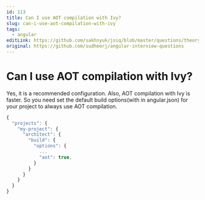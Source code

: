 ```yaml
---
id: 113
title: Can I use AOT compilation with Ivy?
slug: can-i-use-aot-compilation-with-ivy
tags:
  - angular
editLink: https://github.com/sakhnyuk/jsiq/blob/master/questions/theory/angular/113.md
original: https://github.com/sudheerj/angular-interview-questions
---
```


# Can I use AOT compilation with Ivy?

Yes, it is a recommended configuration. Also, AOT compilation with Ivy is faster. So you need set the default build options(with in angular.json) for your project to always use AOT compilation.

```javascript
{
  "projects": {
    "my-project": {
      "architect": {
        "build": {
          "options": {
            ...
            "aot": true,
          }
        }
      }
    }
  }
}
```